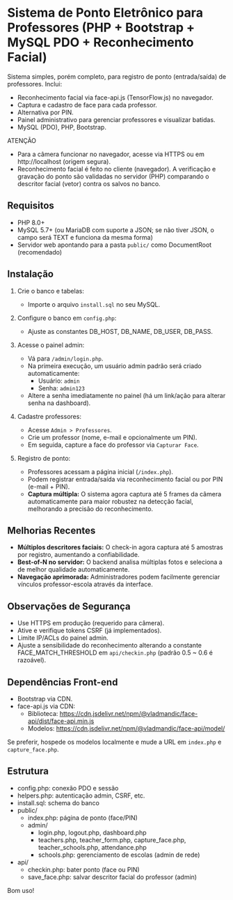 # Sistema de Ponto Eletrônico para Professores (PHP + Bootstrap + MySQL PDO + Reconhecimento Facial)

Sistema simples, porém completo, para registro de ponto (entrada/saída) de professores. Inclui:
- Reconhecimento facial via face-api.js (TensorFlow.js) no navegador.
- Captura e cadastro de face para cada professor.
- Alternativa por PIN.
- Painel administrativo para gerenciar professores e visualizar batidas.
- MySQL (PDO), PHP, Bootstrap.

ATENÇÃO
- Para a câmera funcionar no navegador, acesse via HTTPS ou em http://localhost (origem segura).
- Reconhecimento facial é feito no cliente (navegador). A verificação e gravação do ponto são validadas no servidor (PHP) comparando o descritor facial (vetor) contra os salvos no banco.

## Requisitos
- PHP 8.0+
- MySQL 5.7+ (ou MariaDB com suporte a JSON; se não tiver JSON, o campo será TEXT e funciona da mesma forma)
- Servidor web apontando para a pasta `public/` como DocumentRoot (recomendado)

## Instalação
1. Crie o banco e tabelas:
   - Importe o arquivo `install.sql` no seu MySQL.

2. Configure o banco em `config.php`:
   - Ajuste as constantes DB_HOST, DB_NAME, DB_USER, DB_PASS.

3. Acesse o painel admin:
   - Vá para `/admin/login.php`.
   - Na primeira execução, um usuário admin padrão será criado automaticamente:
     - Usuário: `admin`
     - Senha: `admin123`
   - Altere a senha imediatamente no painel (há um link/ação para alterar senha na dashboard).

4. Cadastre professores:
   - Acesse `Admin > Professores`.
   - Crie um professor (nome, e-mail e opcionalmente um PIN).
   - Em seguida, capture a face do professor via `Capturar Face`.

5. Registro de ponto:
   - Professores acessam a página inicial (`/index.php`).
   - Podem registrar entrada/saída via reconhecimento facial ou por PIN (e-mail + PIN).
   - **Captura múltipla:** O sistema agora captura até 5 frames da câmera automaticamente para maior robustez na detecção facial, melhorando a precisão do reconhecimento.

## Melhorias Recentes
- **Múltiplos descritores faciais:** O check-in agora captura até 5 amostras por registro, aumentando a confiabilidade.
- **Best-of-N no servidor:** O backend analisa múltiplas fotos e seleciona a de melhor qualidade automaticamente.
- **Navegação aprimorada:** Administradores podem facilmente gerenciar vínculos professor-escola através da interface.

## Observações de Segurança
- Use HTTPS em produção (requerido para câmera).
- Ative e verifique tokens CSRF (já implementados).
- Limite IP/ACLs do painel admin.
- Ajuste a sensibilidade do reconhecimento alterando a constante FACE_MATCH_THRESHOLD em `api/checkin.php` (padrão 0.5 ~ 0.6 é razoável).

## Dependências Front-end
- Bootstrap via CDN.
- face-api.js via CDN:
  - Biblioteca: https://cdn.jsdelivr.net/npm/@vladmandic/face-api/dist/face-api.min.js
  - Modelos: https://cdn.jsdelivr.net/npm/@vladmandic/face-api/model/

Se preferir, hospede os modelos localmente e mude a URL em `index.php` e `capture_face.php`.

## Estrutura
- config.php: conexão PDO e sessão
- helpers.php: autenticação admin, CSRF, etc.
- install.sql: schema do banco
- public/
  - index.php: página de ponto (face/PIN)
  - admin/
    - login.php, logout.php, dashboard.php
    - teachers.php, teacher_form.php, capture_face.php, teacher_schools.php, attendance.php
    - schools.php: gerenciamento de escolas (admin de rede)
- api/
  - checkin.php: bater ponto (face ou PIN)
  - save_face.php: salvar descritor facial do professor (admin)

Bom uso!